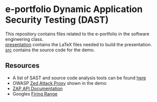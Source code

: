 # e-portfolio Dynamic Application Security Testing (DAST)
This repository contains files related to the e-portfolio in the software engineering class.  
[presentation](/presentation) contains the LaTeX files needed to build the presentation.  
[src](/src) contains the source code for the demo.

## Resources
- A list of SAST and source code analysis tools can be found [here](https://github.com/OWASP/www-community/blob/master/pages/Source_Code_Analysis_Tools.md#open-source-or-free-tools-of-this-type)
- OWASP [Zed Attack Proxy](https://www.zaproxy.org/) shown in the demo  
- [ZAP API Documentation](https://www.zaproxy.org/docs/api/)  
- Googles [Firing Range](https://github.com/google/firing-range)